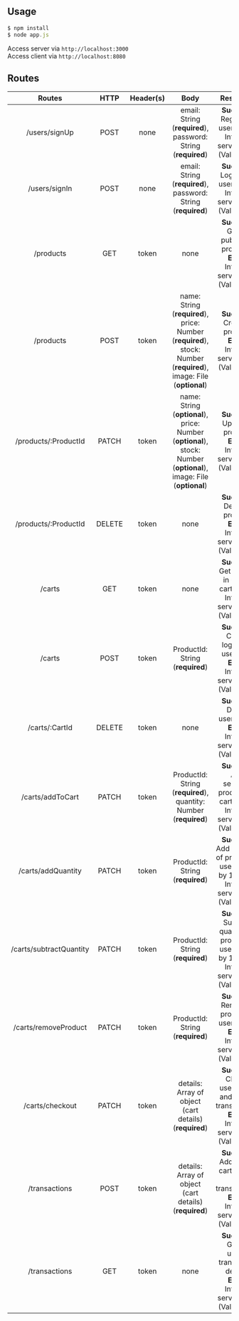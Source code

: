 ## Usage
```javascript
$ npm install
$ node app.js
```
Access server via `http://localhost:3000`<br>
Access client via `http://localhost:8080`

##  Routes
|Routes|HTTP|Header(s)|Body|Response|Description| 
|:--:|:--:|:--:|:--:|:--:|:--:|
|/users/signUp  |POST  |none|email: String (**required**),  password: String (**required**)|**Success**: Register a user, **Error**: Internal server error (Validation)|Register a user|
|/users/signIn  |POST  |none|email: String (**required**), password: String (**required**) |**Success**: Login as a user, **Error**: Internal server error (Validation)|Login as a user|
|/products  |GET  |token|none |**Success**: Get all published products, **Error**: Internal server error (Validation)|Get all published products|
|/products  |POST  |token|name: String (**required**), price: Number (**required**), stock: Number (**required**), image: File (**optional**) |**Success**: Create a product, **Error**: Internal server error (Validation)|Create a product (**ADMIN ONLY**)|
|/products/:ProductId  |PATCH  |token|name: String (**optional**), price: Number (**optional**), stock: Number (**optional**), image: File (**optional**)|**Success**: Update a product, **Error**: Internal server error (Validation)|Update a product (**ADMIN ONLY**)|
|/products/:ProductId  |DELETE  |token|none|**Success**: Delete a product, **Error**: Internal server error (Validation)|Delete a product (**ADMIN ONLY**)|
|/carts  |GET  |token|none |**Success**: Get logged in user's cart, **Error**: Internal server error (Validation)|Get logged in user's cart|
|/carts  |POST  |token|ProductId: String (**required**)|**Success**: Create logged in user cart, **Error**: Internal server error (Validation)|Create logged in user cart|
|/carts/:CartId  |DELETE  |token|none|**Success**: Delete user's cart, **Error**: Internal server error (Validation)|Delete a user's cart|
|/carts/addToCart  |PATCH  |token|ProductId: String (**required**), quantity: Number (**required**)|**Success**: Add selected products to cart, **Error**: Internal server error (Validation)|Add selected products to cart|
|/carts/addQuantity  |PATCH  |token|ProductId: String (**required**)|**Success**: Add quantity of product in user's cart by 1, **Error**: Internal server error (Validation)|Add quantity of product in user's cart by 1|
|/carts/subtractQuantity  |PATCH  |token|ProductId: String (**required**)|**Success**: Subtract quantity of product in user's cart by 1, **Error**: Internal server error (Validation)|Subtract quantity of product in user's cart by 1|
|/carts/removeProduct  |PATCH  |token|ProductId: String (**required**)|**Success**: Remove a product in user's cart, **Error**: Internal server error (Validation)|Remove a product in user's cart|
|/carts/checkout|PATCH  |token|details: Array of object (cart details) (**required**)|**Success**: Clear a user's cart and add to transactions, **Error**: Internal server error (Validation)|Clear a user's cart and add to transactions|
|/transactions|POST  |token|details: Array of object (cart details) (**required**)|**Success**: Add user's cart details to transactions, **Error**: Internal server error (Validation)|Add user's cart details to transactions (**ADMIN ONLY**)|
|/transactions|GET  |token|none|**Success**: Get all user's transaction details, **Error**: Internal server error (Validation)|Get all user's transaction details (**ADMIN ONLY**)|
